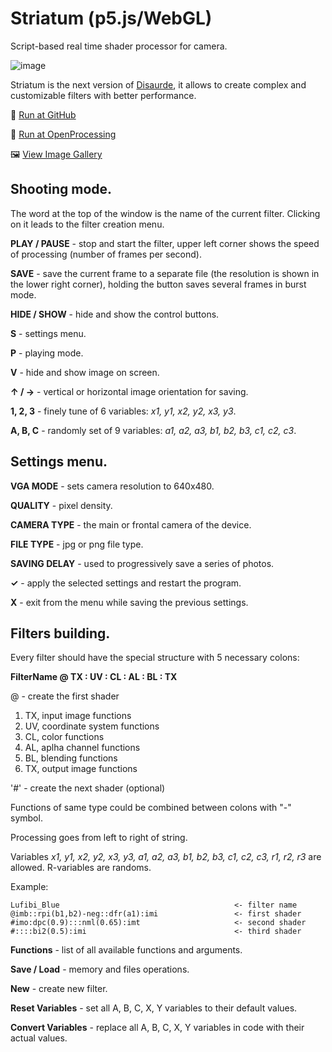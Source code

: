 # Striatum (p5.js/WebGL)
Script-based real time shader processor for camera.

![image](https://user-images.githubusercontent.com/38255514/163958199-6e52590d-26c0-447d-87a9-89898f1ed267.png)

Striatum is the next version of [Disaurde](https://github.com/hayabuzo/Disaurde), it allows to create complex and customizable filters with better performance.

🚀 [Run at GitHub](https://hayabuzo.github.io/Striatum/)

🏓 [Run at OpenProcessing](https://openprocessing.org/sketch/1447131)

🖼 [View Image Gallery](https://www.behance.net/search/projects?tools=1668117583)

## Shooting mode.

The word at the top of the window is the name of the current filter. Clicking on it leads to the filter creation menu.

**PLAY / PAUSE** - stop and start the filter, upper left corner shows the speed of processing (number of frames per second).

**SAVE** - save the current frame to a separate file (the resolution is shown in the lower right corner), holding the button saves several frames in burst mode.

**HIDE / SHOW** - hide and show the control buttons.

**S** - settings menu.

**P** - playing mode.

**V** - hide and show image on screen.

**↑ / →** - vertical or horizontal image orientation for saving.

**1, 2, 3**  - finely tune of 6 variables: _x1, y1, x2, y2, x3, y3_.

**A, B, C** - randomly set of 9 variables: _a1, a2, a3, b1, b2, b3, c1, c2, c3_.

## Settings menu.

**VGA MODE** - sets camera resolution to 640x480.

**QUALITY** - pixel density.

**CAMERA TYPE** - the main or frontal camera of the device.

**FILE TYPE** - jpg or png file type.

**SAVING DELAY** - used to progressively save a series of photos.

**✓** - apply the selected settings and restart the program.

**X** - exit from the menu while saving the previous settings.

## Filters building.

Every filter should have the special structure with 5 necessary colons:

**FilterName @ TX : UV : CL : AL : BL : TX**

@ - create the first shader

1. TX, input image functions
2. UV, coordinate system functions
3. CL, color functions
4. AL, aplha channel functions
5. BL, blending functions
6. TX, output image functions

'#' - create the next shader (optional)

Functions of same type could be combined between colons with "-" symbol.

Processing goes from left to right of string.

Variables _x1, y1, x2, y2, x3, y3, a1, a2, a3, b1, b2, b3, c1, c2, c3, r1, r2, r3_ are allowed. R-variables are randoms.

Example:
```
Lufibi_Blue                                       <- filter name
@imb::rpi(b1,b2)-neg::dfr(a1):imi                 <- first shader
#imo:dpc(0.9):::nml(0.65):imt                     <- second shader
#::::bi2(0.5):imi                                 <- third shader
```

**Functions** - list of all available functions and arguments.

**Save / Load** - memory and files operations.

**New** - create new filter.

**Reset Variables** - set all A, B, C, X, Y variables to their default values.

**Convert Variables** - replace all A, B, C, X, Y variables in code with their actual values.
